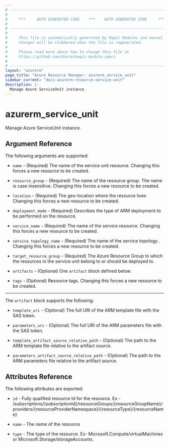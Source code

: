 ```yaml
---
# ----------------------------------------------------------------------------
#
#     ***     AUTO GENERATED CODE    ***    AUTO GENERATED CODE     ***
#
# ----------------------------------------------------------------------------
#
#     This file is automatically generated by Magic Modules and manual
#     changes will be clobbered when the file is regenerated.
#
#     Please read more about how to change this file at
#     https://github.com/Azure/magic-module-specs
#
# ----------------------------------------------------------------------------
layout: "azurerm"
page_title: "Azure Resource Manager: azurerm_service_unit"
sidebar_current: "docs-azurerm-resource-service-unit"
description: |-
  Manage Azure ServiceUnit instance.
---
```


# azurerm_service_unit

Manage Azure ServiceUnit instance.


## Argument Reference

The following arguments are supported:

* `name` - (Required) The name of the service unit resource. Changing this forces a new resource to be created.

* `resource_group` - (Required) The name of the resource group. The name is case insensitive. Changing this forces a new resource to be created.

* `location` - (Required) The geo-location where the resource lives Changing this forces a new resource to be created.

* `deployment_mode` - (Required) Describes the type of ARM deployment to be performed on the resource.

* `service_name` - (Required) The name of the service resource. Changing this forces a new resource to be created.

* `service_topology_name` - (Required) The name of the service topology . Changing this forces a new resource to be created.

* `target_resource_group` - (Required) The Azure Resource Group to which the resources in the service unit belong to or should be deployed to.

* `artifacts` - (Optional) One `artifact` block defined below.

* `tags` - (Optional) Resource tags. Changing this forces a new resource to be created.

---

The `artifact` block supports the following:

* `template_uri` - (Optional) The full URI of the ARM template file with the SAS token.

* `parameters_uri` - (Optional) The full URI of the ARM parameters file with the SAS token.

* `template_artifact_source_relative_path` - (Optional) The path to the ARM template file relative to the artifact source.

* `parameters_artifact_source_relative_path` - (Optional) The path to the ARM parameters file relative to the artifact source.

## Attributes Reference

The following attributes are exported:

* `id` - Fully qualified resource Id for the resource. Ex - /subscriptions/{subscriptionId}/resourceGroups/{resourceGroupName}/providers/{resourceProviderNamespace}/{resourceType}/{resourceName}

* `name` - The name of the resource

* `type` - The type of the resource. Ex- Microsoft.Compute/virtualMachines or Microsoft.Storage/storageAccounts.
